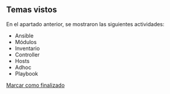## Temas vistos

En el apartado anterior, se mostraron las siguientes actividades:
* Ansible
* Módulos
* Inventario
* Controller
* Hosts
* Adhoc
* Playbook


<a onclick="test()" href="https://fxlearning.142-44-244-147.nip.io/finish/ansible-definitions" target="_parent" class="btn primary-btn">Marcar como finalizado</a>
